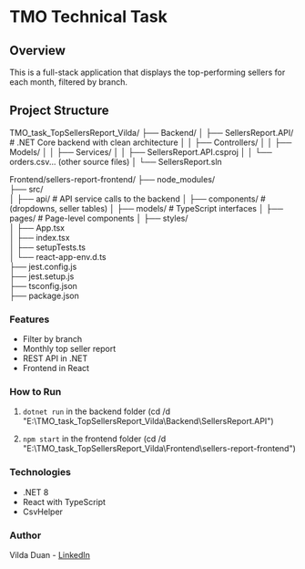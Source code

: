# TMO Technical Task
## Overview
This is a full-stack application that displays the top-performing sellers for each month, filtered by branch.

## Project Structure

TMO_task_TopSellersReport_Vilda/
├── Backend/
│   ├── SellersReport.API/ # .NET Core backend with clean architecture
│   │   ├── Controllers/
│   │   ├── Models/
│   │   ├── Services/
│   │   ├── SellersReport.API.csproj
│   │   └── orders.csv... (other source files)
│   └── SellersReport.sln


Frontend/sellers-report-frontend/
├── node_modules/              
├── src/                       
│   ├── api/                         # API service calls to the backend
│   ├── components/           # (dropdowns, seller tables)
│   ├── models/                  # TypeScript interfaces 
│   ├── pages/                    # Page-level components 
│   ├── styles/                 
│   ├── App.tsx                
│   ├── index.tsx            
│   ├── setupTests.ts          
│   └── react-app-env.d.ts     
├── jest.config.js              
├── jest.setup.js              
├── tsconfig.json              
├── package.json  


### Features
- Filter by branch
- Monthly top seller report
- REST API in .NET
- Frontend in React

### How to Run
1. `dotnet run` in the backend folder (cd /d "E:\TMO_task_TopSellersReport_Vilda\Backend\SellersReport.API")

2. `npm start` in the frontend folder (cd /d "E:\TMO_task_TopSellersReport_Vilda\Frontend\sellers-report-frontend")



### Technologies
- .NET 8
- React with TypeScript
- CsvHelper

### Author
Vilda Duan - [LinkedIn](https://www.linkedin.com/in/vilda-duan-518705270/)
